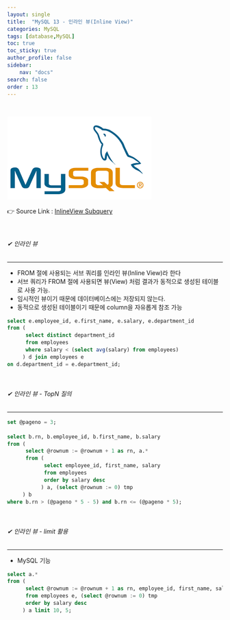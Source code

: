 ```yaml
---
layout: single
title:  "MySQL 13 - 인라인 뷰(Inline View)"
categories: MySQL
tags: [database,MySQL]
toc: true
toc_sticky: true
author_profile: false
sidebar:
    nav: "docs"
search: false
order : 13
---
```


<br>

![image-20220322031630012](../../../images/db/image-20220322031630012.png)

👉 Source Link : [InlineView Subquery](https://github.com/Jaehwany/Database/blob/036dc94a641e1156a4abbb18f3fbbba3a5cc7168/3.%20Subquery/2.%20Subquery_InlineView(from)/Inlineview_Subquery.sql)

<br>

###### ✔ 인라인 뷰

------------------------------------------------------------------

- FROM 절에 사용되는 서브 쿼리를 인라인 뷰(Inline View)라 한다
- 서브 쿼리가 FROM 절에 사용되면 뷰(View) 처럼 결과가 동적으로 생성된 테이블로 사용 가능.
- 임시적인 뷰이기 때문에 데이터베이스에는 저장되지 않는다.
- 동적으로 생성된 테이블이기 때문에 column을 자유롭게 참조 가능

``` sql
select e.employee_id, e.first_name, e.salary, e.department_id
from (
	  select distinct department_id
	  from employees
	  where salary < (select avg(salary) from employees)
	 ) d join employees e
on d.department_id = e.department_id;
```

<br>

###### ✔ 인라인 뷰 - TopN 질의

-----------------------------------------------

```sql
set @pageno = 3;

select b.rn, b.employee_id, b.first_name, b.salary
from (
	  select @rownum := @rownum + 1 as rn, a.*
	  from (
		    select employee_id, first_name, salary
		    from employees
		    order by salary desc
		   ) a, (select @rownum := 0) tmp
	 ) b
where b.rn > (@pageno * 5 - 5) and b.rn <= (@pageno * 5);
```

<br>

###### ✔ 인라인 뷰 - limit 활용 

------------------------------------------------------------------

- MySQL 기능

``` sql
select a.*
from (
	  select @rownum := @rownum + 1 as rn, employee_id, first_name, salary
	  from employees e, (select @rownum := 0) tmp
	  order by salary desc 
	 ) a limit 10, 5;
```

<br>

